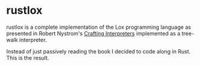 
# rustlox

rustlox is a complete implementation of the Lox programming language as
presented in Robert Nystrom's
[Crafting Interpreters](https://craftinginterpreters.com) implemented as a
tree-walk interpreter.

Instead of just passively reading the book I decided to code along in Rust.
This is the result.
